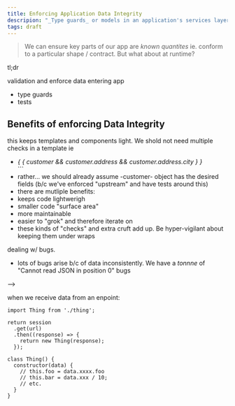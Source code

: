 ```yaml
---
title: Enforcing Application Data Integrity
descripion: "_Type guards_ or models in an application's services layer"
tags: draft
---
```


> We can ensure key parts of our app are _known quantites_ ie. conform to a particular shape / contract. But what about at runtime?

tl;dr

validation and enforce data entering app

- type guards
- tests

## Benefits of enforcing Data Integrity

this keeps templates and components light. We shold not need multiple checks in a template ie

- <address> { {  customer && customer.address && customer.address.city } } </address>```
- rather... we should already assume -customer- object has the desired fields (b/c we've enforced "upstream" and have tests around this)
- there are mutliple benefits:
- keeps code lightwerigh
- smaller code "surface area"
- more maintainable
- easier to "grok" and therefore iterate on
- these kinds of "checks" and extra cruft add up. Be hyper-vigilant about keeping them under wraps

dealing w/ bugs.

- lots of bugs arise b/c of data inconsistently. We have a _tonnne_ of "Cannot read JSON in position 0" bugs

-->



when we receive data from an enpoint:

```
import Thing from './thing';

return session
  .get(url)
  .then((response) => {
    return new Thing(response);
  });
```

```
class Thing() {
  constructor(data) {
    // this.foo = data.xxxx.foo
    // this.bar = data.xxx / 10;
    // etc.
  }
}
```